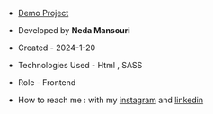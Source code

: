 - [Demo Project](https://nedamnsri.github.io/MuesumProject/)

- Developed by **Neda Mansouri**

- Created - 2024-1-20

- Technologies Used - Html , SASS

- Role - Frontend

- How to reach me : with my [instagram](https://www.instagram.com/frontendneda) and [linkedin](https://www.linkedin.com/in/neda-mansouri)
